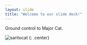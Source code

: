 ```yaml
---
layout: slide
title: "Welcome to our slide deck!"
---
```


Ground control to Major Cat. 

![saritocat](https://octodex.github.com/octonaut)
{: .center}
